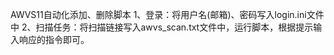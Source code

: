 AWVS11自动化添加、删除脚本
1、登录：将用户名(邮箱)、密码写入login.ini文件中
2、扫描任务：将扫描链接写入awvs_scan.txt文件中，运行脚本，根据提示输入响应的指令即可。


